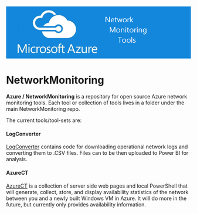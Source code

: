 ![0]

# NetworkMonitoring

**Azure / NetworkMonitoring** is a repository for open source Azure network monitoring tools. Each tool or collection of tools lives in a folder under the main NetworkMonitoring repo.

The current tools/tool-sets are:
#### LogConverter
[LogConverter][LogConverter] contains code for downloading operational network logs and converting them to .CSV files. Files can to be then uploaded to Power BI for analysis.


#### AzureCT
[AzureCT][AzureCT] is a collection of server side web pages and local PowerShell that will generate, collect, store, and display availability statistics of the network between you and a newly built Windows VM in Azure. It will do more in the future, but currently only provides availability information.

<!--Image References-->
[0]: ./AzureCT/media/AzureNMT.png "Azure Network Monitoring Tools"

<!--Link References-->
[LogConverter]: https://github.com/Azure/NetworkMonitoring/tree/master/LogConverter "LogConverter tree"
[AzureCT]: https://github.com/Azure/NetworkMonitoring/tree/master/AzureCT "AzureCT tree"